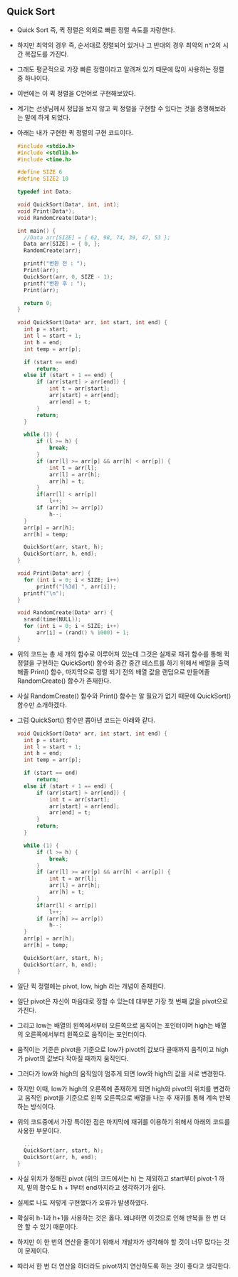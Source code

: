 ## Quick Sort

- Quick Sort 즉, 퀵 정렬은 의외로 빠른 정렬 속도를 자랑한다.

- 하지만 최악의 경우 즉, 순서대로 정렬되어 있거나 그 반대의 경우 최악의 n^2의 시간 복잡도를 가진다.

- 그래도 평균적으로 가장 빠른 정렬이라고 알려져 있기 때문에 많이 사용하는 정렬 중 하나이다.

- 이번에는 이 퀵 정렬을 C언어로 구현해보았다.

- 계기는 선생님께서 정답을 보지 않고 퀵 정렬을 구현할 수 있다는 것을 증명해보라는 말에 하게 되었다.

- 아래는 내가 구현한 퀵 정렬의 구현 코드이다.

  ```c
  #include <stdio.h>
  #include <stdlib.h>
  #include <time.h>
  
  #define SIZE 6
  #define SIZE2 10
  
  typedef int Data;
  
  void QuickSort(Data*, int, int);
  void Print(Data*);
  void RandomCreate(Data*);
  
  int main() {
  	//Data arr[SIZE] = { 62, 98, 74, 39, 47, 53 };
  	Data arr[SIZE] = { 0, };
  	RandomCreate(arr);
  
  	printf("변환 전 : ");
  	Print(arr);
  	QuickSort(arr, 0, SIZE - 1);
  	printf("변환 후 : ");
  	Print(arr);
  
  	return 0;
  }
  
  void QuickSort(Data* arr, int start, int end) {
  	int p = start;
  	int l = start + 1;
  	int h = end;
  	int temp = arr[p];
  
  	if (start == end)
  		return;
  	else if (start + 1 == end) {
  		if (arr[start] > arr[end]) {
  			int t = arr[start];
  			arr[start] = arr[end];
  			arr[end] = t;
  		}
  		return;
  	}
  
  	while (1) {
  		if (l >= h) {
  			break;
  		}
  		if (arr[l] >= arr[p] && arr[h] < arr[p]) {
  			int t = arr[l];
  			arr[l] = arr[h];
  			arr[h] = t;
  		}
  		if(arr[l] < arr[p])
  			l++;
  		if (arr[h] >= arr[p])
  			h--;
  	}
  	arr[p] = arr[h];
  	arr[h] = temp;
  
  	QuickSort(arr, start, h);
  	QuickSort(arr, h, end);
  }
  
  void Print(Data* arr) {
  	for (int i = 0; i < SIZE; i++)
  		printf("[%3d] ", arr[i]);
  	printf("\n");
  }
  
  void RandomCreate(Data* arr) {
  	srand(time(NULL));
  	for (int i = 0; i < SIZE; i++)
  		arr[i] = (rand() % 1000) + 1;
  }
  ```

- 위의 코드는 총 세 개의 함수로 이루어져 있는데 그것은 실제로 재귀 함수를 통해 퀵 정렬을 구현하는 QuickSort() 함수와 중간 중간 테스트를 하기 위해서 배열을 출력해줄 Print()  함수, 마지막으로 정렬 되기 전의 배열 값을 랜덤으로 만들어줄 RandomCreate() 함수가 존재한다.
- 사실 RandomCreate() 함수와 Print() 함수는 알 필요가 없기 때문에 QuickSort() 함수만 소개하겠다.

- 그럼 QuickSort() 함수만 뽑아낸 코드는 아래와 같다.

  ```c
  void QuickSort(Data* arr, int start, int end) {
  	int p = start;
  	int l = start + 1;
  	int h = end;
  	int temp = arr[p];
  
  	if (start == end)
  		return;
  	else if (start + 1 == end) {
  		if (arr[start] > arr[end]) {
  			int t = arr[start];
  			arr[start] = arr[end];
  			arr[end] = t;
  		}
  		return;
  	}
  
  	while (1) {
  		if (l >= h) {
  			break;
  		}
  		if (arr[l] >= arr[p] && arr[h] < arr[p]) {
  			int t = arr[l];
  			arr[l] = arr[h];
  			arr[h] = t;
  		}
  		if(arr[l] < arr[p])
  			l++;
  		if (arr[h] >= arr[p])
  			h--;
  	}
  	arr[p] = arr[h];
  	arr[h] = temp;
  
  	QuickSort(arr, start, h);
  	QuickSort(arr, h, end);
  }
  ```

- 일단 퀵 정렬에는 pivot, low, high 라는 개념이 존재한다.

- 일단 pivot은 자신이 마음대로 정할 수 있는데 대부분 가장 첫 번째 값을 pivot으로 가진다.

- 그리고 low는 배열의 왼쪽에서부터 오른쪽으로 움직이는 포인터이며 high는 배열의 오른쪽에서부터 왼쪽으로 움직이는 포인터이다.

- 움직이는 기준은 pivot을 기준으로 low가 pivot의 값보다 클때까지 움직이고 high가 pivot의 값보다 작아질 때까지 움직인다.

- 그러다가 low와 high의 움직임이 멈추게 되면 low와 high의 값을 서로 변경한다.

- 하지만 이때, low가 high의 오른쪽에 존재하게 되면 high와 pivot의 위치를 변경하고 움직인 pivot을 기준으로 왼쪽 오른쪽으로 배열을 나눈 후 재귀를 통해 계속 반복하는 방식이다.

- 위의 코드중에서 가장 특이한 점은 마지막에 재귀를 이용하기 위해서 아래의 코드를 사용한 부분이다.

  ```c
  	...
  	QuickSort(arr, start, h);
  	QuickSort(arr, h, end);
  }
  ```

- 사실 위치가 정해진 pivot (위의 코드에서는 h) 는 제외하고 start부터 pivot-1 까지, 밑의 함수도 h + 1부터 end까지라고 생각하기가 쉽다.
- 실제로 나도 저렇게 구현했다가 오류가 발생하였다.
- 확실히 h-1과 h+1을 사용하는 것은 옳다. 왜냐하면 이것으로 인해 반복을 한 번 더 안 할 수 있기 때문이다.
- 하지만 이 한 번의 연산을 줄이기 위해서 개발자가 생각해야 할 것이 너무 많다는 것이 문제이다.
- 따라서 한 번 더 연산을 하더라도 pivot까지 연산하도록 하는 것이 좋다고 생각한다.